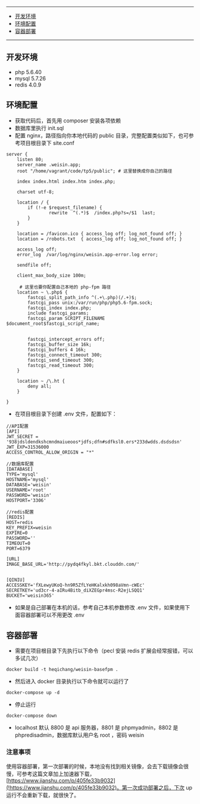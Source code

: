 

---
* [开发环境](##开发环境)
* [环境配置](##环境配置)
* [容器部署](##容器部署)


---


## 开发环境


 + php 5.6.40
 + mysql 5.7.26
 + redis 4.0.9
 

## 环境配置

* 获取代码后，首先用 composer 安装各项依赖
* 数据库里执行 init.sql
* 配置 nginx，路径指向你本地代码的 public 目录，完整配置类似如下，也可参考项目根目录下 site.conf

~~~
server {
    listen 80;
    server_name .weisin.app;
    root "/home/vagrant/code/tp5/public"; # 这里替换成你自己的路径

    index index.html index.htm index.php;

    charset utf-8;

    location / {
		if (!-e $request_filename) {
                rewrite  ^(.*)$  /index.php?s=/$1  last;
    	}
    }

    location = /favicon.ico { access_log off; log_not_found off; }
    location = /robots.txt  { access_log off; log_not_found off; }

    access_log off;
    error_log  /var/log/nginx/weisin.app-error.log error;

    sendfile off;

    client_max_body_size 100m;

	 # 这里也要你配置自己本地的 php-fpm 路径
    location ~ \.php$ {
        fastcgi_split_path_info ^(.+\.php)(/.+)$;
        fastcgi_pass unix:/var/run/php/php5.6-fpm.sock;
        fastcgi_index index.php;
        include fastcgi_params;
        fastcgi_param SCRIPT_FILENAME $document_root$fastcgi_script_name;


        fastcgi_intercept_errors off;
        fastcgi_buffer_size 16k;
        fastcgi_buffers 4 16k;
        fastcgi_connect_timeout 300;
        fastcgi_send_timeout 300;
        fastcgi_read_timeout 300;
    }

    location ~ /\.ht {
        deny all;
    }

}

~~~

* 在项目根目录下创建 .env 文件，配置如下：

~~~
//API配置
[API]
JWT_SECRET = '938jdsldendkshcmndmaiueoos*jdfs;dfn#sdfksl0.ers*233dwdds.dsdsdsn'
JWT_EXP=31536000
ACCESS_CONTROL_ALLOW_ORIGIN = "*"

//数据库配置
[DATABASE]
TYPE='mysql'
HOSTNAME='mysql'
DATABASE='weisin'
USERNAME='root'
PASSWORD='weisin'
HOSTPORT='3306'

//redis配置
[REDIS]
HOST=redis
KEY_PREFIX=weisin
EXPIRE=0
PASSWORD=''
TIMEOUT=0
PORT=6379

[URL]
IMAGE_BASE_URL='http://pydq4fkyl.bkt.clouddn.com/'


[QINIU]
ACCESSKEY='fXLewyUKoQ-hn9R5ZfLYeHKalxkh098aVmn-cWEc'
SECRETKEY='ud3cr-4-aIRu4Bitb_diXZEGpr4msc-R2ejLSQQ1'
BUCKET='weisin365'
~~~

* 如果是自己部署在本机的话，参考自己本机参数修改 .env 文件，如果使用下面容器部署可以不用更改 .env

## 容器部署

* 需要在项目根目录下先执行以下命令（pecl 安装 redis 扩展会经常报错，可以多试几次）

~~~
docker build -t heqichang/weisin-basefpm .
~~~

* 然后进入 docker 目录执行以下命令就可以运行了

~~~
docker-compose up -d
~~~

* 停止运行

~~~
docker-compose down
~~~

* localhost 默认 8800 是 api 服务器，8801 是 phpmyadmin，8802 是 phpredisadmin，数据库默认用户名 root ，密码 weisin

### 注意事项
使用容器部署，第一次部署的时候，本地没有找到相关镜像，会去下载镜像会很慢，可参考这篇文章加上加速器下载，[https://www.jianshu.com/p/405fe33b9032](!https://www.jianshu.com/p/405fe33b9032)。第一次成功部署之后，下次 up 运行不会重新下载，就很快了。
